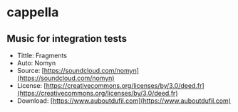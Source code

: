 # cappella

## Music for integration tests

- Tittle: Fragments
- Auto: Nomyn
- Source: [https://soundcloud.com/nomyn](https://soundcloud.com/nomyn)
- License: [https://creativecommons.org/licenses/by/3.0/deed.fr](https://creativecommons.org/licenses/by/3.0/deed.fr)
- Download: [https://www.auboutdufil.com](https://www.auboutdufil.com)
